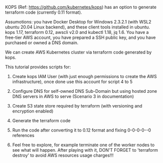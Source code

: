 KOPS (Ref: https://github.com/kubernetes/kops) has an option to generate terraform code (currently 0.11 format).

Assumotions: you have Docker Desktop for Windows 2.3.2.1 (with WSL2 ubuntu 20.04 Linux backend), and these client tools installed in ubuntu.
kops 1.17, terraform 0.12, awscli v2.0 and kubectl 1.18, jq 1.6.
You have a free-tier AWS account, you have prepared a SSH public key, and you have purchased or owned a DNS domain.

We can create AWS Kubernetes cluster via terraform code generated by kops. 

This tutorial provides scripts for:

1. Create kops IAM User (with just enough permissions to create the AWS infrastructure), once done use this account for script 4 to 5
2. Configure DNS for self-owned DNS Sub-Domain but using hosted zone DNS servers in AWS to serve (Scenario 3 in documentation)
3. Create S3 state store required by terraform (with versioning and encryption enabled)
4. Generate the terraform code
5. Run the code after converting it to 0.12 format and fixing 0-0-0-0--0 references

6. Feel free to explore, for example terminate one of the worker nodes to see what will happen. After playing with it, DON'T FORGET to 'terraform destroy' to avoid AWS resources usage charges!!!

